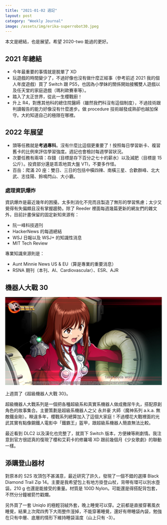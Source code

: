 ```yaml
---
title: "2021-01-02 週記"
layout: post
category: "Weekly Journal"
image: /assets/img/erika-superrobot30.jpeg
---
```


本文是總結，也是展望。希望 2020-two 能過的更好。

## 2021 年總結

- 今年最重要的事情就是脫單了 XD
- 玩遊戲的時間變少了，不過好像也沒有做什麼正經事（參考前述 2021 我的個人年度遊戲）買了 Switch 跟 PS5，也因為小學妹的關係開始接觸雙人遊戲以及任天堂的家庭遊戲（瑪利歐賽車等）。
- 踏入了太正世界，從此一生櫻戰廚！
- 升上 R4，對應其他科的總住院醫師（雖然我們科沒有這個制度），不過技術跟判讀報告的能力好像沒有什麼進步。做 procedure 技術越發成熟卻也越加保守。大約知道自己的極限在哪裡。

## 2022 年展望

- 頭等任務就是**考過專科**。沒有什麼比這個更重要了！按照每日學習新卡、複習舊卡的比例來評估學習強度。週記也會檢討每週學習狀況。
- 次要任務有兩項：存錢（目標是存下百分之七十的薪水）以及減肥（目標是 15 公斤）。投資部分還是乖乖地買大盤 VTI，不要多作怪。
- 百岳：爬滿 20 座：雙日、三日的包括中橫四辣、南橫三星、合歡群峰、北大武、志佳陽、鈴鳴閂山、大小霸。

### 處理資訊爆炸

資訊爆炸是最近幾年的困擾。太多則消化不完而且製造了無形的學習焦慮；太少又覺得有失偏頗且沒有掌握趨勢。除了 Reeder 裡面每週幾篇更新的網友們的雜文外，目前計畫保留的固定新知來源有：

- 阮一峰科技週刊
- HackerNews 的每週總結
- WSJ 日報以及 WSJ+ 的知識性消息
- MIT Tech Review

專業知識來源則是：

- Aunt Minnie News US & EU（算是專業的重要消息）
- RSNA 期刊（本刊、AI、Cardiovascular）、ESR、AJR

## 機器人大戰 30

![Erika](/assets/img/erika-superrobot30.jpeg)

上週買了《超級機器人大戰 30》。

超級機器人大戰系列是一個把各種超級系和真實系機器人做成撒尿牛丸，搭配原創角色的故事集合。主要策劃是超級系機器人之父 永井豪 大師（魔神系列 a.k.a. 無敵鐵金剛）。睽違多年，櫻戰系列總算加入了這個大家庭！不過櫻花大戰裡面的光武其實有點像鋼鐵人電影中「鐵霸王」盔甲，跟超級系機器人簡直無法比較。

最近看到 DLC2 以及漢化也完整了，就買下 Switch 版本，方便練等刷劇情。我注意到官方很認真的復現了櫻和艾莉卡的修羅場 XD 跟前幾個月《少女歌劇》的聯動一樣。

## 添購登山器材

對原本的 S2S 攻頂包不甚滿意，最近研究了許久，發現了一個不錯的選擇 Black Diamond Trail Zip 14。主要是我希望包上有地方掛登山杖，背帶有環可以別水壺袋。210 g 也還是能接受的重量。材質是 100D Nylon。可能還是得搭配背包套，不然分分鐘被箭竹戳爛。

另外買了一套 Uniqlo 的極輕羽絨外套，晚上睡覺可以穿。之前都是直接穿著風衣睡覺，結果上次爬四秀下大雨整件溼掉，不能穿著睡覺，還好有帶睡袋內袋，勉強在只有中層、底層的情形下維持睡袋溫度（山上只有 -3）。
